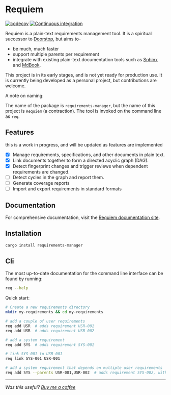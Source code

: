 # Requiem

[![codecov](https://codecov.io/gh/danieleades/requirements/graph/badge.svg?token=xZLcLKU4D8)](https://codecov.io/gh/danieleades/requirements)
[![Continuous integration](https://github.com/danieleades/requirements/actions/workflows/CI.yml/badge.svg)](https://github.com/danieleades/requirements/actions/workflows/CI.yml)

Requiem is a plain-text requirements management tool. It is a spiritual successor to [Doorstop](https://github.com/doorstop-dev/doorstop), but aims to-

- be much, much faster
- support multiple parents per requirement
- integrate with existing plain-text documentation tools such as [Sphinx](https://github.com/sphinx-doc/sphinx) and [MdBook](https://github.com/rust-lang/mdBook).

This project is in its early stages, and is not yet ready for production use. It is currently being developed as a personal project, but contributions are welcome.

A note on naming:

The name of the package is `requirements-manager`, but the name of this project is `Requiem` (a contraction). The tool is invoked on the command line as `req`.

## Features

this is a work in progress, and will be updated as features are implemented

- [x] Manage requirements, specifications, and other documents in plain text.
- [x] Link documents together to form a directed acyclic graph (DAG).
- [x] Detect fingerprint changes and trigger reviews when dependent requirements are changed.
- [ ] Detect cycles in the graph and report them.
- [ ] Generate coverage reports
- [ ] Import and export requirements in standard formats

## Documentation

For comprehensive documentation, visit the [Requiem documentation site](https://danieleades.github.io/requirements/).

## Installation

```sh
cargo install requirements-manager
```

## Cli

The most up-to-date documentation for the command line interface can be found by running:

```sh
req --help
```

Quick start:

```sh
# Create a new requirements directory
mkdir my-requirements && cd my-requirements

# add a couple of user requirements
req add USR  # adds requirement USR-001
req add USR  # adds requirement USR-002

# add a system requirement
req add SYS  # adds requirement SYS-001

# link SYS-001 to USR-001
req link SYS-001 USR-001

# add a system requirement that depends on multiple user requirements
req add SYS --parents USR-001,USR-002  # adds requirement SYS-002, with links to USR-001 and USR-002
```

---

*Was this useful? [Buy me a coffee](https://github.com/sponsors/danieleades/sponsorships?sponsor=danieleades&preview=true&frequency=recurring&amount=5)*
